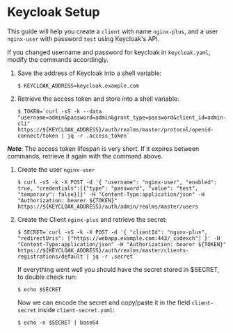 # Keycloak Setup

This guide will help you create a `client` with name `nginx-plus`, and a user `nginx-user` with password `test` using Keycloak's API.

If you changed username and password for keycloak in `keycloak.yaml`, modify the commands accordingly.

1. Save the address of Keycloak into a shell variable:
    ```
    $ KEYCLOAK_ADDRESS=keycloak.example.com
    ```
1. Retrieve the access token and store into a shell variable:
    ```
    $ TOKEN=`curl -sS -k --data "username=admin&password=admin&grant_type=password&client_id=admin-cli" https://${KEYCLOAK_ADDRESS}/auth/realms/master/protocol/openid-connect/token | jq -r .access_token`
    ```
***Note***: The access token lifespan is very short. If it expires between commands, retrieve it again with the command above.
1. Create the user `nginx-user`
    ```
    $ curl -sS -k -X POST -d '{ "username": "nginx-user", "enabled": true, "credentials":[{"type": "password", "value": "test", "temporary": false}]}' -H "Content-Type:application/json" -H "Authorization: bearer ${TOKEN}" https://${KEYCLOAK_ADDRESS}/auth/admin/realms/master/users
    ```
1. Create the Client `nginx-plus` and retrieve the secret:
    ```
    $ SECRET=`curl -sS -k -X POST -d '{ "clientId": "nginx-plus", "redirectUris": ["https://webapp.example.com:443/_codexch"] }' -H "Content-Type:application/json" -H "Authorization: bearer ${TOKEN}" https://${KEYCLOAK_ADDRESS}/auth/realms/master/clients-registrations/default | jq -r .secret`
    ```
    If everything went well you should have the secret stored in $SECRET, to double check run:
    ```
    $ echo $SECRET
    ```
    Now we can encode the secret and copy/paste it in the field `client-secret` inside `client-secret.yaml`:
    ```
    $ echo -n $SECRET | base64
    ```
